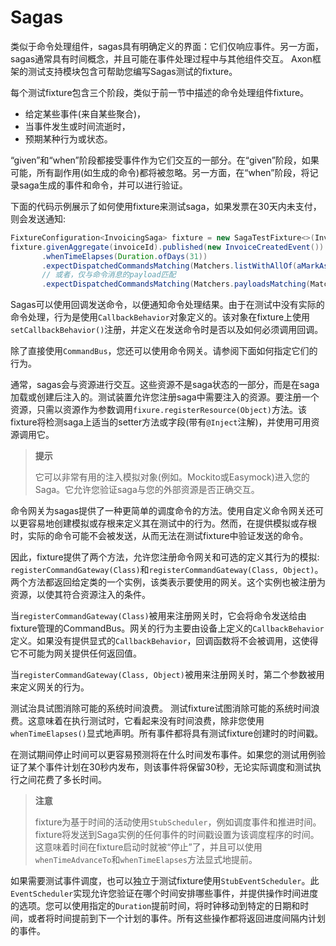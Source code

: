 # Sagas

类似于命令处理组件，sagas具有明确定义的界面：它们仅响应事件。另一方面，sagas通常具有时间概念，并且可能在事件处理过程中与其他组件交互。 Axon框架的测试支持模块包含可帮助您编写Sagas测试的fixture。

每个测试fixture包含三个阶段，类似于前一节中描述的命令处理组件fixture。

* 给定某些事件(来自某些聚合)，
* 当事件发生或时间流逝时，
* 预期某种行为或状态。

“given”和“when”阶段都接受事件作为它们交互的一部分。在“given”阶段，如果可能，所有副作用(如生成的命令)都将被忽略。另一方面，在“when”阶段，将记录saga生成的事件和命令，并可以进行验证。

下面的代码示例展示了如何使用fixture来测试saga，如果发票在30天内未支付，则会发送通知:

```java
FixtureConfiguration<InvoicingSaga> fixture = new SagaTestFixture<>(InvoicingSaga.class);
fixture.givenAggregate(invoiceId).published(new InvoiceCreatedEvent()) 
       .whenTimeElapses(Duration.ofDays(31)) 
       .expectDispatchedCommandsMatching(Matchers.listWithAllOf(aMarkAsOverdueCommand())); 
       // 或者，仅与命令消息的payload匹配
       .expectDispatchedCommandsMatching(Matchers.payloadsMatching(Matchers.listWithAllOf(aMarkAsOverdueCommand())));
```

Sagas可以使用回调发送命令，以便通知命令处理结果。由于在测试中没有实际的命令处理，行为是使用`CallbackBehavior`对象定义的。该对象在fixture上使用`setCallbackBehavior()`注册，并定义在发送命令时是否以及如何必须调用回调。

除了直接使用`CommandBus`，您还可以使用命令网关。请参阅下面如何指定它们的行为。

通常，sagas会与资源进行交互。这些资源不是saga状态的一部分，而是在saga加载或创建后注入的。测试装置允许您注册saga中需要注入的资源。要注册一个资源，只需以资源作为参数调用`fixure.registerResource(Object)`方法。该fixture将检测saga上适当的setter方法或字段(带有`@Inject`注解)，并使用可用资源调用它。

> **提示**
>
> 它可以非常有用的注入模拟对象(例如。Mockito或Easymock)进入您的Saga。它允许您验证saga与您的外部资源是否正确交互。

命令网关为sagas提供了一种更简单的调度命令的方法。使用自定义命令网关还可以更容易地创建模拟或存根来定义其在测试中的行为。然而，在提供模拟或存根时，实际的命令可能不会被发送，从而无法在测试fixture中验证发送的命令。

因此，fixture提供了两个方法，允许您注册命令网关和可选的定义其行为的模拟: `registerCommandGateway(Class)`和`registerCommandGateway(Class, Object)`。两个方法都返回给定类的一个实例，该类表示要使用的网关。这个实例也被注册为资源，以使其符合资源注入的条件。

当`registerCommandGateway(Class)`被用来注册网关时，它会将命令发送给由fixture管理的CommandBus。网关的行为主要由设备上定义的`CallbackBehavior`定义。如果没有提供显式的`CallbackBehavior`，回调函数将不会被调用，这使得它不可能为网关提供任何返回值。

当`registerCommandGateway(Class, Object)`被用来注册网关时，第二个参数被用来定义网关的行为。

测试治具试图消除可能的系统时间浪费。
测试fixture试图消除可能的系统时间浪费。这意味着在执行测试时，它看起来没有时间浪费，除非您使用`whenTimeElapses()`显式地声明。所有事件都将具有测试fixture创建时的时间戳。

在测试期间停止时间可以更容易预测将在什么时间发布事件。如果您的测试用例验证了某个事件计划在30秒内发布，则该事件将保留30秒，无论实际调度和测试执行之间花费了多长时间。

> **注意**
>
> fixture为基于时间的活动使用`StubScheduler`，例如调度事件和推进时间。fixture将发送到Saga实例的任何事件的时间戳设置为该调度程序的时间。这意味着时间在fixture启动时就被“停止”了，并且可以使用`whenTimeAdvanceTo`和`whenTimeElapses`方法显式地提前。

如果需要测试事件调度，也可以独立于测试fixture使用`StubEventScheduler`。此`EventScheduler`实现允许您验证在哪个时间安排哪些事件，并提供操作时间进度的选项。您可以使用指定的`Duration`提前时间，将时钟移动到特定的日期和时间，或者将时间提前到下一个计划的事件。所有这些操作都将返回进度间隔内计划的事件。
